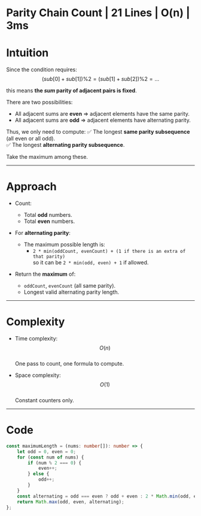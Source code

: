 # Parity Chain Count | 21 Lines | O(n) | 3ms

# Intuition

Since the condition requires:
$$(sub[0] + sub[1]) \% 2 = (sub[1] + sub[2]) \% 2 = \ldots$$

this means **the *sum* parity of adjacent pairs is fixed**.

There are two possibilities:
- All adjacent sums are **even** ⇒ adjacent elements have the same parity.
- All adjacent sums are **odd** ⇒ adjacent elements have alternating parity.

Thus, we only need to compute:
✅ The longest **same parity subsequence** (all even or all odd).  
✅ The longest **alternating parity subsequence**.

Take the maximum among these.

---

# Approach

- Count:
  - Total **odd** numbers.
  - Total **even** numbers.
- For **alternating parity**:
  - The maximum possible length is:
    - `2 * min(oddCount, evenCount) + (1 if there is an extra of that parity)`  
      so it can be `2 * min(odd, even) + 1` if allowed.

- Return the **maximum** of:
  - `oddCount`, `evenCount` (all same parity).
  - Longest valid alternating parity length.

---

# Complexity

- Time complexity:  
  $$O(n)$$  
  One pass to count, one formula to compute.

- Space complexity:  
  $$O(1)$$  
  Constant counters only.

---

# Code

```typescript
const maximumLength = (nums: number[]): number => {
    let odd = 0, even = 0;
    for (const num of nums) {
        if (num % 2 === 0) {
            even++;
        } else {
            odd++;
        }
    }
    const alternating = odd === even ? odd + even : 2 * Math.min(odd, even) + 1;
    return Math.max(odd, even, alternating);
};
```